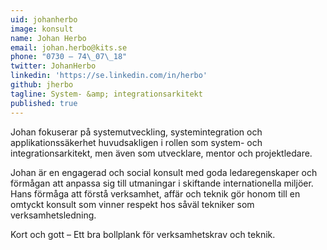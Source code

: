 ```yaml
---
uid: johanherbo
image: konsult
name: Johan Herbo
email: johan.herbo@kits.se
phone: "0730 – 74\_07\_18"
twitter: JohanHerbo
linkedin: 'https://se.linkedin.com/in/herbo'
github: jherbo
tagline: System- &amp; integrationsarkitekt
published: true
---
```


Johan fokuserar på systemutveckling, systemintegration och applikationssäkerhet huvudsakligen i rollen som system- och integrationsarkitekt, men även som utvecklare, mentor och projektledare. 

Johan är en engagerad och social konsult med goda ledaregenskaper och förmågan att anpassa sig till utmaningar i skiftande internationella miljöer. Hans förmåga att förstå verksamhet, affär och teknik gör honom till en omtyckt konsult som vinner respekt hos såväl tekniker som verksamhetsledning.

Kort och gott – Ett bra bollplank för verksamhetskrav och teknik.
